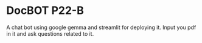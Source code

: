 # DocBOT P22-B
 A chat bot using google gemma and streamlit for deploying it. Input you pdf in it and ask questions related to it.
